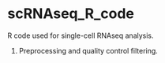 # scRNAseq_R_code
R code used for single-cell RNAseq analysis. 

1) Preprocessing and quality control filtering.

